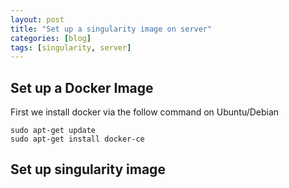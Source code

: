 ```yaml
---
layout: post
title: "Set up a singularity image on server"
categories: [blog]
tags: [singularity, server]
---
```


## Set up a Docker Image
First we install docker via the follow command on Ubuntu/Debian
```
sudo apt-get update
sudo apt-get install docker-ce
```


## Set up singularity image
